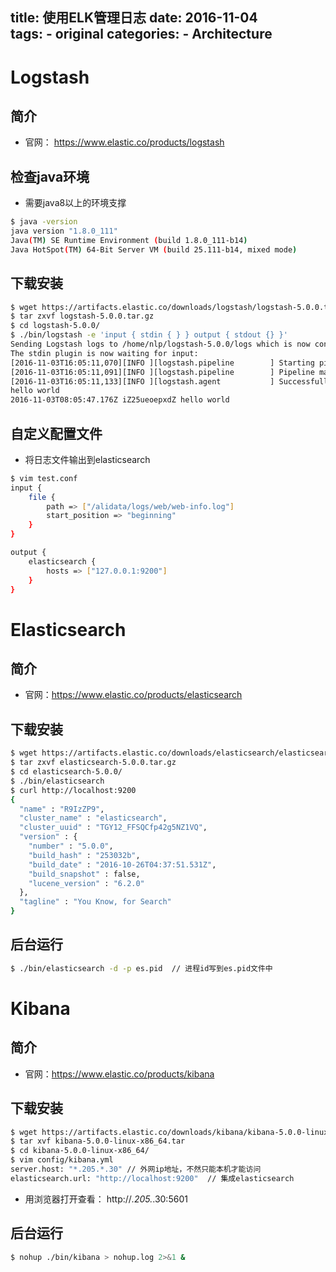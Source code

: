 title: 使用ELK管理日志
date: 2016-11-04  
tags:
    - original
categories:
    - Architecture
---

# Logstash

## 简介
* 官网： https://www.elastic.co/products/logstash

<!-- more -->

## 检查java环境

* 需要java8以上的环境支撑

``` sh
$ java -version
java version "1.8.0_111"
Java(TM) SE Runtime Environment (build 1.8.0_111-b14)
Java HotSpot(TM) 64-Bit Server VM (build 25.111-b14, mixed mode)
```

## 下载安装

``` sh
$ wget https://artifacts.elastic.co/downloads/logstash/logstash-5.0.0.tar.gz
$ tar zxvf logstash-5.0.0.tar.gz
$ cd logstash-5.0.0/
$ ./bin/logstash -e 'input { stdin { } } output { stdout {} }'
Sending Logstash logs to /home/nlp/logstash-5.0.0/logs which is now configured via log4j2.properties.
The stdin plugin is now waiting for input:
[2016-11-03T16:05:11,070][INFO ][logstash.pipeline        ] Starting pipeline {"id"=>"main", "pipeline.workers"=>4, "pipeline.batch.size"=>125, "pipeline.batch.delay"=>5, "pipeline.max_inflight"=>500}
[2016-11-03T16:05:11,091][INFO ][logstash.pipeline        ] Pipeline main started
[2016-11-03T16:05:11,133][INFO ][logstash.agent           ] Successfully started Logstash API endpoint {:port=>9600}
hello world
2016-11-03T08:05:47.176Z iZ25ueoepxdZ hello world
```

## 自定义配置文件
* 将日志文件输出到elasticsearch

``` sh
$ vim test.conf
input {
    file {
        path => ["/alidata/logs/web/web-info.log"]
        start_position => "beginning"
    }
}

output {
    elasticsearch {
        hosts => ["127.0.0.1:9200"]
    }
}
```

# Elasticsearch

## 简介
* 官网：https://www.elastic.co/products/elasticsearch

## 下载安装

``` sh
$ wget https://artifacts.elastic.co/downloads/elasticsearch/elasticsearch-5.0.0.tar.gz
$ tar zxvf elasticsearch-5.0.0.tar.gz
$ cd elasticsearch-5.0.0/
$ ./bin/elasticsearch
$ curl http://localhost:9200
{
  "name" : "R9IzZP9",
  "cluster_name" : "elasticsearch",
  "cluster_uuid" : "TGY12_FFSQCfp42g5NZ1VQ",
  "version" : {
    "number" : "5.0.0",
    "build_hash" : "253032b",
    "build_date" : "2016-10-26T04:37:51.531Z",
    "build_snapshot" : false,
    "lucene_version" : "6.2.0"
  },
  "tagline" : "You Know, for Search"
}
```

## 后台运行

``` sh
$ ./bin/elasticsearch -d -p es.pid  // 进程id写到es.pid文件中
```

# Kibana

## 简介
* 官网：https://www.elastic.co/products/kibana

## 下载安装

``` sh
$ wget https://artifacts.elastic.co/downloads/kibana/kibana-5.0.0-linux-x86_64.tar.gz
$ tar xvf kibana-5.0.0-linux-x86_64.tar
$ cd kibana-5.0.0-linux-x86_64/
$ vim config/kibana.yml
server.host: "*.205.*.30" // 外网ip地址，不然只能本机才能访问
elasticsearch.url: "http://localhost:9200"  // 集成elasticsearch
```

* 用浏览器打开查看： http://*.205.*.30:5601

## 后台运行

``` sh
$ nohup ./bin/kibana > nohup.log 2>&1 &
```


<br>